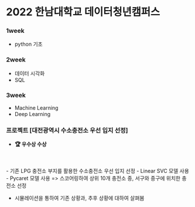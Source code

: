 # 2022 한남대학교 데이터청년캠퍼스

### 1week
- python 기초

### 2week
- 데이터 시각화
- SQL

### 3week
- Machine Learning
- Deep Learning


### 프로젝트 [대전광역시 수소충전소 우선 입지 선정]

- **🏆 우수상 수상**
<br>

<br>
- 기존 LPG 충전소 부지를 활용한 수소충전소 우선 입지 선정
- Linear SVC 모델 사용
- Pycaret 모델 사용
=> 스코어링하여 상위 10개 충전소 중, 서구와 중구에 위치한 충전소 선정

- 시뮬레이션을 통하여 기존 상황과, 추후 상황에 대하여 살펴봄
